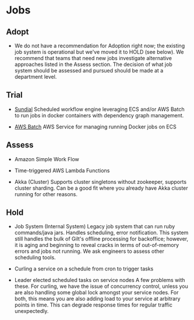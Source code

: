 # Jobs

## Adopt

 - We do not have a recommendation for Adoption right now; the existing job system is operational but we've moved it to HOLD (see below). We recommend that teams that need new jobs investigate alternative approaches listed in the Assess section. The decision of what job system should be assessed and pursued should be made at a department level.

## Trial

  - [Sundial](https://github.com/gilt/sundial)
    Scheduled workflow engine leveraging ECS and/or AWS Batch to run jobs in docker containers with dependency graph management.

  - [AWS Batch](https://aws.amazon.com/batch/)
    AWS Service for managing running Docker jobs on ECS

## Assess

  - Amazon Simple Work Flow

  - Time-triggered AWS Lambda Functions

  - Akka (Cluster)
    Supports cluster singletons without zookeeper, supports cluster sharding.
    Can be a good fit where you already have Akka cluster running for other reasons.

## Hold

  - Job System (Internal System)
    Legacy job system that can run ruby commands/java jars. Handles scheduling, error notification. This system still handles the bulk of Gilt's offline processing for backoffice; however, it is aging and beginning to reveal cracks in terms of out-of-memory errors and jobs not running. We ask engineers to assess other scheduling tools.

  - Curling a service on a schedule from cron to trigger tasks
  - Leader elected scheduled tasks on service nodes
    A few problems with these. For curling, we have the issue of concurrency control, unless you are also handling some global lock amongst your service nodes.
    For both, this means you are also adding load to your service at arbitrary points in time. This can degrade response times for regular traffic unexpectedly.


